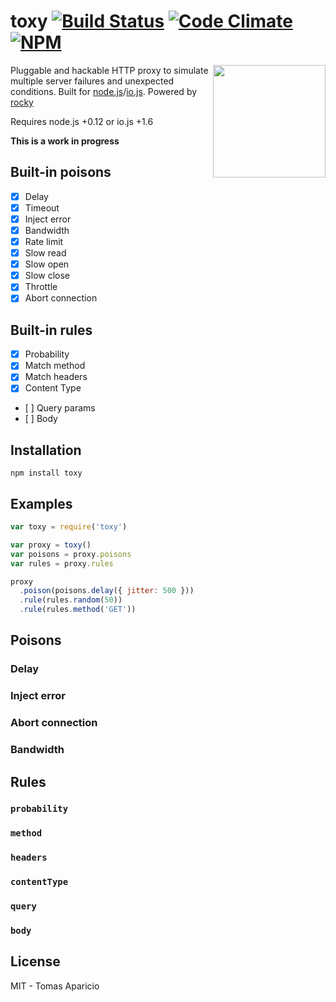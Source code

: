 # toxy [![Build Status](https://api.travis-ci.org/h2non/toxy.svg?branch=master&style=flat)](https://travis-ci.org/h2non/toxy) [![Code Climate](https://codeclimate.com/github/h2non/toxy/badges/gpa.svg)](https://codeclimate.com/github/h2non/toxy) [![NPM](https://img.shields.io/npm/v/toxy.svg)](https://www.npmjs.org/package/toxy)

<!--
![Downloads](https://img.shields.io/npm/dm/toxy.svg)
-->

<img align="right" height="180" src="http://s8.postimg.org/ikc9jxllh/toxic.jpg" />

Pluggable and hackable HTTP proxy to simulate multiple server failures and unexpected conditions.
Built for [node.js](http://nodejs.org)/[io.js](https://iojs.org). Powered by [rocky](https://github.com/h2non/rocky)

Requires node.js +0.12 or io.js +1.6

**This is a work in progress**

## Built-in poisons

- [x] Delay
- [x] Timeout
- [x] Inject error
- [x] Bandwidth
- [x] Rate limit
- [x] Slow read
- [x] Slow open
- [x] Slow close
- [x] Throttle
- [x] Abort connection

## Built-in rules

- [x] Probability
- [x] Match method
- [x] Match headers
- [x] Content Type
- [ ] Query params
- [ ] Body

<!--
## How it works

```

```
-->

## Installation

```
npm install toxy
```

## Examples

```js
var toxy = require('toxy')

var proxy = toxy()
var poisons = proxy.poisons
var rules = proxy.rules

proxy
  .poison(poisons.delay({ jitter: 500 }))
  .rule(rules.random(50))
  .rule(rules.method('GET'))
```

## Poisons

### Delay

### Inject error

### Abort connection

### Bandwidth

## Rules

### `probability`

### `method`

### `headers`

### `contentType`

### `query`

### `body`

## License

MIT - Tomas Aparicio
